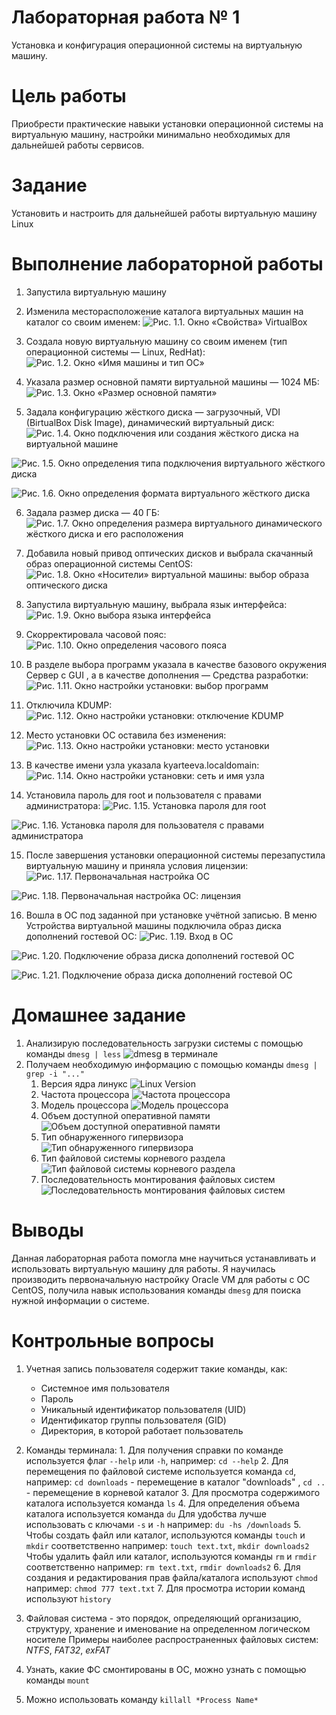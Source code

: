 # Лабораторная работа № 1
Установка и конфигурация операционной системы на виртуальную машину.

# Цель работы
Приобрести практические навыки установки операционной системы на виртуальную машину, настройки минимально необходимых для
дальнейшей работы сервисов.

# Задание
Установить и настроить для дальнейшей работы виртуальную машину Linux

# Выполнение лабораторной работы
1. Запустила виртуальную машину
2. Изменила месторасположение каталога виртуальных машин на каталог со своим именем:
![Рис. 1.1. Окно «Свойства» VirtualBox](1.1.png)

3. Создала новую виртуальную машину со своим именем (тип операционной системы — Linux, RedHat):
![Рис. 1.2. Окно «Имя машины и тип ОС»](1.2.png)

4. Указала размер основной памяти виртуальной машины — 1024 МБ:
![Рис. 1.3. Окно «Размер основной памяти»](1.3.png)

5. Задала конфигурацию жёсткого диска — загрузочный, VDI (BirtualBox Disk Image), динамический виртуальный диск:
![Рис. 1.4. Окно подключения или создания жёсткого диска на виртуальной машине](1.4.png)

![Рис. 1.5. Окно определения типа подключения виртуального жёсткого диска](1.5.png)

![Рис. 1.6. Окно определения формата виртуального жёсткого диска](1.6.png)

6. Задала размер диска — 40 ГБ:
![Рис. 1.7. Окно определения размера виртуального динамического жёсткого диска и его расположения](1.7.png)

7. Добавила новый привод оптических дисков и выбрала скачанный образ операционной системы CentOS:
![Рис. 1.8. Окно «Носители» виртуальной машины: выбор образа оптического диска](1.8.png)

8. Запустила виртуальную машину, выбрала язык интерфейса:
![Рис. 1.9. Окно выбора языка интерфейса](1.9.png)

9. Скорректировала часовой пояс:
![Рис. 1.10. Окно определения часового пояса](1.10.png)

10. В разделе выбора программ указала в качестве базового окружения Сервер с GUI , а в качестве дополнения — Средства разработки:
![Рис. 1.11. Окно настройки установки: выбор программ](1.11.png)

11. Отключила KDUMP:
![Рис. 1.12. Окно настройки установки: отключение KDUMP](1.13.png)

12. Место установки ОС оставила без изменения:
![Рис. 1.13. Окно настройки установки: место установки](1.12.png)

13. В качестве имени узла указала kyarteeva.localdomain:
![Рис. 1.14. Окно настройки установки: сеть и имя узла](1.14.png)

14. Установила пароль для root и пользователя с правами администратора:
![Рис. 1.15. Установка пароля для root](1.15.png)

![Рис. 1.16. Установка пароля для пользователя с правами администратора](1.16.png)

15. После завершения установки операционной системы  перезапустила виртуальную машину и приняла условия лицензии:
![Рис. 1.17. Первоначальная настройка ОС](1.18.png)

![Рис. 1.18. Первоначальная настройка ОС: лицензия](1.19.png)

16. Вошла в ОС под заданной при установке учётной записью. В меню Устройства виртуальной машины подключила образ диска дополнений гостевой ОС:
![Рис. 1.19. Вход в ОС](1.20.png)

![Рис. 1.20. Подключение образа диска дополнений гостевой ОС](1.21.png)

![Рис. 1.21. Подключение образа диска дополнений гостевой ОС](1.22.png)
# Домашнее задание
1. Анализирую последовательность загрузки системы с помощью команды ```dmesg | less```
![dmesg в терминале](1.24.png)
2. Получаем необходимую информацию с помощью команды ```dmesg | grep -i "..."```
    1. Версия ядра линукс
    ![Linux Version](1.25.png)
    2. Частота процессора
    ![Частота процессора](1.26.png)
    3. Модель процессора
    ![Модель процессора](1.27.png)
    4. Объем доступной оперативной памяти
    ![Объем доступной оперативной памяти](1.28.png)
    5. Тип обнаруженного гипервизора
    ![Тип обнаруженного гипервизора](1.29.png)
    6. Тип файловой системы корневого раздела
    ![Тип файловой системы корневого раздела](1.30.png)
    7. Последовательность монтирования файловых систем
    ![Последовательность монтирования файловых систем](1.31.png)

# Выводы
Данная лабораторная работа помогла мне научиться устанавливать и использовать виртуальную машину для работы.
Я научилась производить первоначальную настройку Oracle VM для работы с ОС CentOS, получила навык использования команды ```dmesg``` для поиска нужной информации о системе.


# Контрольные вопросы

1. Учетная запись пользователя содержит такие команды, как:
	- Системное имя пользователя
	- Пароль
	- Уникальный идентификатор пользователя (UID)
	- Идентификатор группы пользователя (GID)
	- Директория, в которой работает пользователь

2. Команды терминала:
        1. Для получения справки по команде используется флаг ```--help``` или ```-h```, например: ```cd --help```
        2. Для перемещения по файловой системе используется команда ```cd```,
        например: ```cd downloads``` - перемещение в каталог "downloads" , ```cd ..``` - перемещение в корневой каталог
        3. Для просмотра содержимого каталога используется команда ```ls```
        4. Для определения объема каталога используется команда ```du```
        Для удобства лучше использовать с ключами ```-s``` и ```-h```
        например: ```du -hs /downloads```
        5. Чтобы создать файл или каталог, используются команды ```touch``` и ```mkdir``` соответственно
        например: ```touch text.txt```, ```mkdir downloads2```
        Чтобы удалить файл или каталог, используются команды ```rm``` и ```rmdir``` соответственно
        например: ```rm text.txt```, ```rmdir downloads2```
        6. Для создания и редактирования прав файла/каталога используют ```chmod```
        например: ```chmod 777 text.txt```
        7. Для просмотра истории команд используют  ```history```

3. Файловая система - это порядок, определяющий организацию, структуру, хранение и именование на определенном логическом носителе
Примеры наиболее распространенных файловых систем: *NTFS*, *FAT32*, *exFAT*

4. Узнать, какие ФС смонтированы в ОС, можно узнать с помощью команды ```mount```

5. Можно использовать команду ```killall *Process Name*```
